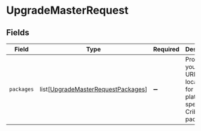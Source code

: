 # UpgradeMasterRequest


## Fields

| Field                                                                                     | Type                                                                                      | Required                                                                                  | Description                                                                               |
| ----------------------------------------------------------------------------------------- | ----------------------------------------------------------------------------------------- | ----------------------------------------------------------------------------------------- | ----------------------------------------------------------------------------------------- |
| `packages`                                                                                | list[[UpgradeMasterRequestPackages](../../models/shared/upgrademasterrequestpackages.md)] | :heavy_minus_sign:                                                                        | Provide your own URLs or local paths for platform-specific Cribl packages.                |